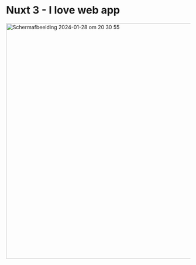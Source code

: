 # Nuxt 3 - I love web app
<img width="644" alt="Scherm­afbeelding 2024-01-28 om 20 30 55" src="https://github.com/Maaike0904/i-love-web-app/assets/112861144/d7d21f7e-5ace-4e45-bdde-6cd7ca735d38">
